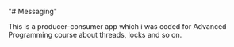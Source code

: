 
"# Messaging"

 <div dir="auto">
 This is a producer-consumer app which i was coded for Advanced Programming course about threads, locks and so on.

 </div>



 

